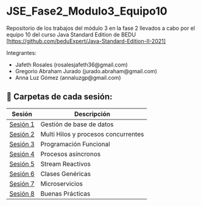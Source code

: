 # JSE_Fase2_Modulo3_Equipo10

Repositorio de los trabajos del módulo 3 en la fase 2 llevados a cabo por el equipo 10 del curso Java Standard Edition de BEDU [https://github.com/beduExpert/Java-Standard-Edition-II-2021]

Integrantes:
<ul>
  <li>Jafeth Rosales           (rosalesjafeth36@gmail.com)</li>
  <li>Gregorio Abraham Jurado  (jurado.abraham@gmail.com) </li>
  <li> Anna Luz Gómez           (annaluzgp@gmail.com)</li>
</ul>


## :bookmark_tabs: Carpetas de cada sesión:


| Sesión                | Descripción                                                       |
|-----------------------|-------------------------------------------------------------------|
| [Sesión 1](./Sesion1) | Gestión de base de datos|
| [Sesión 2](./Sesion2) | Multi Hilos y procesos concurrentes |
| [Sesión 3](./Sesion3) | Programación Funcional |
| [Sesión 4](./Sesion4) | Procesos asíncronos |
| [Sesión 5](./Sesion5) |Stream Reactivos |
| [Sesión 6](./Sesion6) |Clases Genéricas |
| [Sesión 7](./Sesion7) |Microservicios |
| [Sesión 8](./Sesion8) |Buenas Prácticas |
